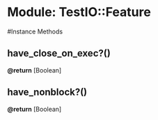 # Module: TestIO::Feature
    




#Instance Methods
## have_close_on_exec?() [](#method-i-have_close_on_exec?)

**@return** [Boolean] 

## have_nonblock?() [](#method-i-have_nonblock?)

**@return** [Boolean] 

